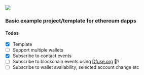 ![](https://vb-counter.surge.sh/shot.png)

### Basic example project/template for ethereum dapps

#### Todos

- [x] Template
- [ ] Support multiple wallets
- [x] Subscribe to contact events
- [ ] Subscribe to blockchain events using [Dfuse.org](https://www.dfuse.io) 🤔?
- [ ] Subscribe to wallet availability, selected account change etc
